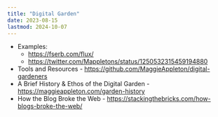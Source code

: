 ```yaml
---
title: "Digital Garden"
date: 2023-08-15
lastmod: 2024-10-07
---
```

- Examples:
	- https://fserb.com/flux/
	- https://twitter.com/Mappletons/status/1250532315459194880
- Tools and Resources - https://github.com/MaggieAppleton/digital-gardeners
- A Brief History & Ethos of the Digital Garden - https://maggieappleton.com/garden-history
- How the Blog Broke the Web - https://stackingthebricks.com/how-blogs-broke-the-web/
